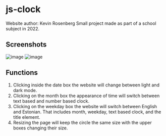 # js-clock
Website author: Kevin Rosenberg
Small project made as part of a school subject in 2022.
## Screenshots
![image](https://user-images.githubusercontent.com/90192448/156943568-8241375f-4051-4989-ad62-39501ec4899a.png)
![image](https://user-images.githubusercontent.com/90192448/156943613-c9a8c8a9-1b41-4653-8be9-b07d60c675dc.png)

## Functions
1. Clicking inside the date box the website will change between light and dark mode.
1. Clicking on the month box the appearance of time will switch between text based and number based clock.
1. Clicking on the weekday box the website will switch between English and Estonian. That includes month, weekday, text based clock, and the title element.
1. Resizing the page will keep the circle the same size with the upper boxes changing their size.
